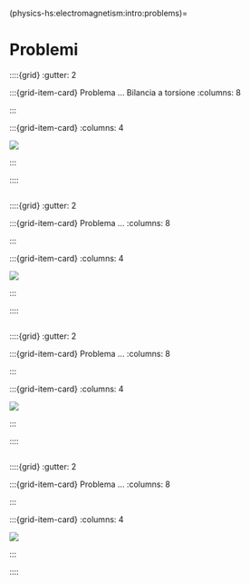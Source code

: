 (physics-hs:electromagnetism:intro:problems)=
# Problemi

<!-- Esercizio ************************************************************* -->
::::{grid}
:gutter: 2

:::{grid-item-card} Problema ... Bilancia a torsione
:columns: 8

:::

:::{grid-item-card} 
:columns: 4

![](../../media/electrostatics-torsion-balance.png)
<!-- *Didascalia, se necessaria* -->
:::

::::

```{dropdown} Soluzione.
```

<!-- Esercizio ************************************************************* -->
::::{grid}
:gutter: 2

:::{grid-item-card} Problema ...
:columns: 8

:::

:::{grid-item-card} 
:columns: 4

![](../../media/electrostatics-pendulum-charges.png)
<!-- *Didascalia, se necessaria* -->
:::

::::

```{dropdown} Soluzione.
```

<!-- Esercizio ************************************************************* -->
::::{grid}
:gutter: 2

:::{grid-item-card} Problema ...
:columns: 8

:::

:::{grid-item-card} 
:columns: 4

![](../../media/electrostatics-charge-equilibrium.png)
<!-- *Didascalia, se necessaria* -->
:::

::::

```{dropdown} Soluzione.
```

<!-- Esercizio ************************************************************* -->
::::{grid}
:gutter: 2

:::{grid-item-card} Problema ...
:columns: 8

:::

:::{grid-item-card} 
:columns: 4

![](../../media/electrostatics-pendulum-e-field.png)
<!-- *Didascalia, se necessaria* -->
:::

::::

```{dropdown} Soluzione.
```

